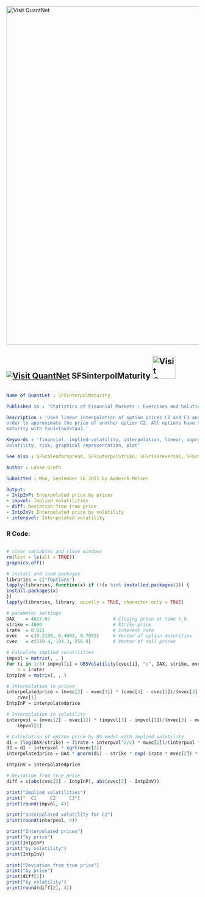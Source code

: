 
[<img src="https://github.com/QuantLet/Styleguide-and-FAQ/blob/master/pictures/banner.png" width="888" alt="Visit QuantNet">](http://quantlet.de/)

## [<img src="https://github.com/QuantLet/Styleguide-and-FAQ/blob/master/pictures/qloqo.png" alt="Visit QuantNet">](http://quantlet.de/) **SFSinterpolMaturity** [<img src="https://github.com/QuantLet/Styleguide-and-FAQ/blob/master/pictures/QN2.png" width="60" alt="Visit QuantNet 2.0">](http://quantlet.de/)

```yaml

Name of QuantLet : SFSinterpolMaturity

Published in : 'Statistics of Financial Markets : Exercises and Solutions'

Description : 'Uses linear interpolation of option prices C1 and C3 and implied volatilities in
order to approximate the price of another option C2. All options have the same strike, but vary in
maturity with tau1<tau2<tau3.'

Keywords : 'financial, implied-volatility, interpolation, linear, approximation, option,
volatility, risk, graphical representation, plot'

See also : SFScalendarspread, SFSinterpolStrike, SFSriskreversal, SFSstickycall

Author : Lasse Groth

Submitted : Mon, September 26 2011 by Awdesch Melzer

Output: 
- IntpInP: Interpolated price by prices
- impvol: Implied volatilities
- diff: Deviation from true price
- IntpInV: Interpolated price by volatility
- interpvol: Interpolated volatility

```


### R Code:
```r

# clear variables and close windows
rm(list = ls(all = TRUE))
graphics.off()

# install and load packages
libraries = c("fOptions")
lapply(libraries, function(x) if (!(x %in% installed.packages())) {
install.packages(x)
})
lapply(libraries, library, quietly = TRUE, character.only = TRUE)

# parameter settings
DAX    = 4617.07                       # Closing price at time t_0.
strike = 4600                          # Strike price
irate  = 0.021                         # Interest rate
mvec   = c(0.2109, 0.4602, 0.7095)     # Vector of option maturities
cvec   = c(119.4, 194.3, 256.9)        # Vector of call prices

# Calculate implied volatilities
impvol = matrix(, , )
for (i in 1:3) impvol[i] = GBSVolatility(cvec[i], "c", DAX, strike, mvec[i], irate, 
    b = irate)
IntpInV = matrix(, , )

# Interpolation in prices
interpolatedprice = (mvec[2] - mvec[1]) * (cvec[3] - cvec[1])/(mvec[3] - mvec[1]) + 
    cvec[1]
IntpInP = interpolatedprice

# Interpolation in volatility
interpvol = (mvec[2] - mvec[1]) * (impvol[3] - impvol[1])/(mvec[3] - mvec[1]) + 
    impvol[1]

# Calculation of option price by BS model with implied volatility
d1 = (log(DAX/strike) + (irate + interpvol^2/2) * mvec[2])/(interpvol * sqrt(mvec[2]))
d2 = d1 - interpvol * sqrt(mvec[2])
interpolatedprice = DAX * pnorm(d1) - strike * exp(-irate * mvec[2]) * pnorm(d2)

IntpInV = interpolatedprice

# Deviation from true price
diff = c(abs(cvec[2] - IntpInP), abs(cvec[2] - IntpInV))

print("Implied volatilities")
print("  C1     C2     C3")
print(round(impvol, 4))

print("Interpolated volatility for C2")
print(round(interpvol, 4))

print("Interpolated prices")
print("by price")
print(IntpInP)
print("by volatility")
print(IntpInV)

print("Deviation from true price")
print("by price")
print(diff[1])
print("by volatility")
print(round(diff[2], 4))
```
